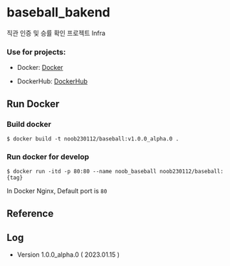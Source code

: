 # baseball_bakend
직관 인증 및 승률 확인 프로젝트 Infra

### Use for projects:
- Docker: [Docker](https://www.docker.com/)

- DockerHub: [DockerHub](http://flask-sqlalchemy.pocoo.org/2.1/)

<!-- ## Module Download:

Install with pip:

```
$ pip install -r requirements.txt
``` -->
 
## Run Docker
### Build docker
```
$ docker build -t noob230112/baseball:v1.0.0_alpha.0 .
```

### Run docker for develop
```
$ docker run -itd -p 80:80 --name noob_baseball noob230112/baseball:{tag}
```
In Docker Nginx, Default port is `80`

## Reference

## Log

- Version 1.0.0_alpha.0 ( 2023.01.15 )
